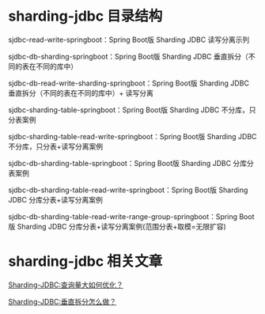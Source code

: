 # sharding-jdbc 目录结构

sjdbc-read-write-springboot：Spring Boot版 Sharding JDBC 读写分离示列

sjdbc-db-sharding-springboot：Spring Boot版 Sharding JDBC 垂直拆分（不同的表在不同的库中）

sjdbc-db-read-write-sharding-springboot：Spring Boot版 Sharding JDBC 垂直拆分（不同的表在不同的库中）+ 读写分离

sjdbc-sharding-table-springboot：Spring Boot版 Sharding JDBC 不分库，只分表案例

sjdbc-sharding-table-read-write-springboot：Spring Boot版 Sharding JDBC 不分库，只分表+读写分离案例

sjdbc-db-sharding-table-springboot：Spring Boot版 Sharding JDBC 分库分表案例

sjdbc-db-sharding-table-read-write-springboot：Spring Boot版 Sharding JDBC 分库分表+读写分离案例

sjdbc-db-sharding-table-read-write-range-group-springboot：Spring Boot版 Sharding JDBC 分库分表+读写分离案例(范围分表+取模=无限扩容)

# sharding-jdbc 相关文章

[Sharding-JDBC:查询量大如何优化？](https://mp.weixin.qq.com/s/kp2lJHpTMz4bDWkJYjVbOQ)

[Sharding-JDBC:垂直拆分怎么做？](https://mp.weixin.qq.com/s/wl8h6LIQUHztVuVbjfsU3Q)
